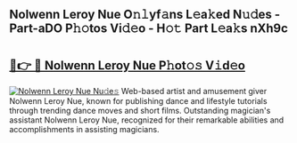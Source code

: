 ## Nolwenn Leroy Nue O𝚗𝚕yf𝚊ns L𝚎a𝚔ed N𝚞𝚍es - Part-aDO P𝚑𝚘tos Vi𝚍𝚎o - H𝚘𝚝 Part L𝚎a𝚔s nXh9c

# <h2><a href="http://kf8u3a.oniu.top/?m=Nolwenn+Leroy+Nue">🔗👉 🔴 Nolwenn Leroy Nue P𝚑ot𝚘𝚜 V𝚒d𝚎o</a></h2>

[![Nolwenn Leroy Nue Nu𝚍e𝚜](https://i.imgur.com/0qMVB7G.gif)](http://kf8u3a.oniu.top/?m=Nolwenn+Leroy+Nue)
Web-based artist and amusement giver Nolwenn Leroy Nue, known for publishing dance and lifestyle tutorials through trending dance moves and short films. Outstanding magician's assistant Nolwenn Leroy Nue, recognized for their remarkable abilities and accomplishments in assisting magicians.  
